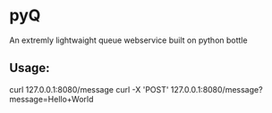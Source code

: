 pyQ
===
An extremly lightwaight queue webservice built on python bottle

Usage:
---
curl 127.0.0.1:8080/message
curl -X 'POST' 127.0.0.1:8080/message?message=Hello+World
